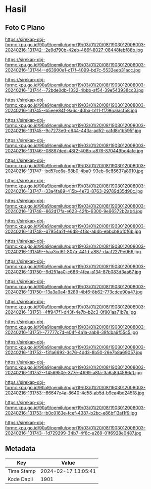# Hasil

## Foto C Plano

https://sirekap-obj-formc.kpu.go.id/90a9/pemilu/pdpr/19/03/01/20/08/1903012008003-20240216-131742--2e9d790b-42eb-466f-8027-08448febf88b.jpg

https://sirekap-obj-formc.kpu.go.id/90a9/pemilu/pdpr/19/03/01/20/08/1903012008003-20240216-131744--d63900e1-c17f-4099-bd7c-5532eeb31acc.jpg

https://sirekap-obj-formc.kpu.go.id/90a9/pemilu/pdpr/19/03/01/20/08/1903012008003-20240216-131744--72bde0db-1332-4bbb-af54-39e543938cc3.jpg

https://sirekap-obj-formc.kpu.go.id/90a9/pemilu/pdpr/19/03/01/20/08/1903012008003-20240216-131745--b5eee84f-9a6c-40ba-b111-ff796c6acf58.jpg

https://sirekap-obj-formc.kpu.go.id/90a9/pemilu/pdpr/19/03/01/20/08/1903012008003-20240216-131745--9c7273e0-c644-443a-ad52-ca1d8c1b595f.jpg

https://sirekap-obj-formc.kpu.go.id/90a9/pemilu/pdpr/19/03/01/20/08/1903012008003-20240216-131746--08867ded-48f2-408b-a876-870449bc4afe.jpg

https://sirekap-obj-formc.kpu.go.id/90a9/pemilu/pdpr/19/03/01/20/08/1903012008003-20240216-131747--bd57ec6a-68b0-4ba0-93eb-6c85637a8910.jpg

https://sirekap-obj-formc.kpu.go.id/90a9/pemilu/pdpr/19/03/01/20/08/1903012008003-20240216-131747--33a4fa89-415b-4e73-8763-29789d35d90c.jpg

https://sirekap-obj-formc.kpu.go.id/90a9/pemilu/pdpr/19/03/01/20/08/1903012008003-20240216-131748--862d17fa-e623-42fb-9300-9e66372b2ab4.jpg

https://sirekap-obj-formc.kpu.go.id/90a9/pemilu/pdpr/19/03/01/20/08/1903012008003-20240216-131748--d7954a2f-e6d8-4f3c-ab4b-ebbcb8b10f6b.jpg

https://sirekap-obj-formc.kpu.go.id/90a9/pemilu/pdpr/19/03/01/20/08/1903012008003-20240216-131749--5aa3cd6f-807a-441d-a887-daaf2279e066.jpg

https://sirekap-obj-formc.kpu.go.id/90a9/pemilu/pdpr/19/03/01/20/08/1903012008003-20240216-131750--9d251aa0-c686-4fea-a134-87b083d3aa67.jpg

https://sirekap-obj-formc.kpu.go.id/90a9/pemilu/pdpr/19/03/01/20/08/1903012008003-20240216-131750--13a3a0a4-8289-4bf6-8b62-773cdce90a47.jpg

https://sirekap-obj-formc.kpu.go.id/90a9/pemilu/pdpr/19/03/01/20/08/1903012008003-20240216-131751--4ff947f1-d43f-4e7b-b2c3-0f801aa71b7e.jpg

https://sirekap-obj-formc.kpu.go.id/90a9/pemilu/pdpr/19/03/01/20/08/1903012008003-20240216-131751--77777c7d-e04f-4a1a-aab8-38fdba9f55c5.jpg

https://sirekap-obj-formc.kpu.go.id/90a9/pemilu/pdpr/19/03/01/20/08/1903012008003-20240216-131752--f31a6692-3c76-4dd3-8b50-26e7b8a69057.jpg

https://sirekap-obj-formc.kpu.go.id/90a9/pemilu/pdpr/19/03/01/20/08/1903012008003-20240216-131752--1456950e-377e-4699-a8fa-3a6a8d4586c1.jpg

https://sirekap-obj-formc.kpu.go.id/90a9/pemilu/pdpr/19/03/01/20/08/1903012008003-20240216-131753--66647e4a-8640-4c58-ab5d-b9ca4bd245f8.jpg

https://sirekap-obj-formc.kpu.go.id/90a9/pemilu/pdpr/19/03/01/20/08/1903012008003-20240216-131753--b0c0163e-fcef-4387-b2bc-e86bf13af1f9.jpg

https://sirekap-obj-formc.kpu.go.id/90a9/pemilu/pdpr/19/03/01/20/08/1903012008003-20240216-131743--1d729299-34b7-4f6c-a269-01f6928e0487.jpg


## Metadata

| Key        | Value               |
| ---------- | ------------------- |
| Time Stamp | 2024-02-17 13:05:41 |
| Kode Dapil | 1901                |



